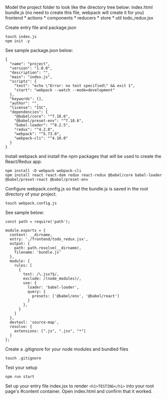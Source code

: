 Model the project folder to look like the directory tree below:
  index.html
  bundle.js (no need to create this file, webpack will create it for you)
  frontend
    * actions
    * components
    * reducers
    * store
    * util
    todo_redux.jsx
  
Create entry file and package.json
```
touch index.js
npm init -y
```
See sample package.json below: 
```
{
  "name": "project",
  "version": "1.0.0",
  "description": "",
  "main": "index.js",
  "scripts": {
    "test": "echo \"Error: no test specified\" && exit 1",
    "start": "webpack --watch --mode=development"
  },
  "keywords": [],
  "author": "",
  "license": "ISC",
  "dependencies": {
    "@babel/core": "^7.18.6",
    "@babel/preset-env": "^7.18.6",
    "babel-loader": "^8.2.5",
    "redux": "^4.2.0",
    "webpack": "^5.73.0",
    "webpack-cli": "^4.10.0"
  }
}
```

Install webpack and install the npm packages that will be used to create the React/Redux app:
```
npm install -D webpack webpack-cli 
npm install react react-dom redux react-redux @babel/core babel-loader @babel/preset-react @babel/preset-env
```

Configure webpack.config.js so that the bundle.js is saved in the root directory of your project.
```
touch webpack.config.js
```
See sample below: 
```
const path = require('path');

module.exports = {
  context: __dirname,
  entry: './frontend/todo_redux.jsx',
  output: {
    path: path.resolve(__dirname),
    filename: 'bundle.js'
  },
  module: {
    rules: [
      {
        test: /\.jsx?$/,
        exclude: /(node_modules)/,
        use: {
          loader: 'babel-loader',
          query: {
            presets: ['@babel/env', '@babel/react']
          }
        },
      }
    ]
  },
  devtool: 'source-map',
  resolve: {
    extensions: [".js", ".jsx", "*"]
  }
};
```

Create a .gitignore for your node modules and bundled files
```
touch .gitignore
```

Test your setup
```
npm run start
```
Set up your entry file index.jsx to render ```<h1>TESTING</h1>``` into your root page's #content container.
Open index.html and confirm that it worked.




